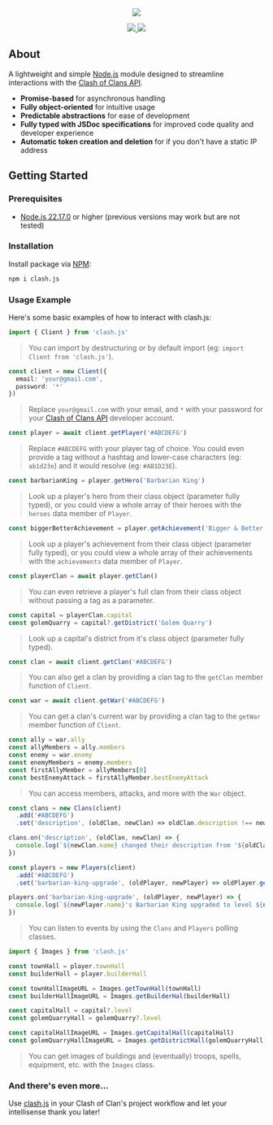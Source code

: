 <div align="center">
  <p>
    <img src=https://developer.clashofclans.com/front-bg-small.d355db.jpg />
  </p>
</div>

<div align="center">
  <a href=https://www.npmjs.com/package/clash.js>
    <img src=https://img.shields.io/npm/v/clash.js />
  </a>
  <a href=https://www.npmjs.com/package/clash.js>
    <img src=https://img.shields.io/npm/dt/clash.js />
  </a>
</div>

## About
A lightweight and simple [Node.js](https://nodejs.org/en) module designed to streamline interactions with the [Clash of Clans API](https://developer.clashofclans.com/#/).
- **Promise-based** for asynchronous handling
- **Fully object-oriented** for intuitive usage
- **Predictable abstractions** for ease of development
- **Fully typed with JSDoc specifications** for improved code quality and developer experience
- **Automatic token creation and deletion** for if you don't have a static IP address

## Getting Started

### Prerequisites
- [Node.js 22.17.0](https://nodejs.org/en) or higher (previous versions may work but are not tested)

### Installation
Install package via [NPM](https://www.npmjs.com/package/clash.js):

```sh
npm i clash.js
```

### Usage Example
Here's some basic examples of how to interact with clash.js:


```ts
import { Client } from 'clash.js'
```

> You can import by destructuring or by default import (eg: `import Client from 'clash.js'`).

```ts
const client = new Client({
  email: 'your@gmail.com',
  password: '*'
})
```

> Replace `your@gmail.com` with your email, and `*` with your password for your [Clash of Clans API](https://developer.clashofclans.com/#/) developer account.

```ts
const player = await client.getPlayer('#ABCDEFG')
```

> Replace `#ABCDEFG` with your player tag of choice. You could even provide a tag without a hashtag and lower-case characters (eg: `ab1d23e`) and it would resolve (eg: `#AB1D23E`).

```ts
const barbarianKing = player.getHero('Barbarian King')
```

> Look up a player's hero from their class object (parameter fully typed), or you could view a whole array of their heroes with the `heroes` data member of `Player`.

```ts
const biggerBetterAchievement = player.getAchievement('Bigger & Better')
```

> Look up a player's achievement from their class object (parameter fully typed), or you could view a whole array of their achievements with the `achievements` data member of `Player`.

```ts
const playerClan = await player.getClan()
```

> You can even retrieve a player's full clan from their class object without passing a tag as a parameter.

```ts
const capital = playerClan.capital
const golemQuarry = capital?.getDistrict('Golem Quarry')
```

> Look up a capital's district from it's class object (parameter fully typed).

```ts
const clan = await client.getClan('#ABCDEFG')
```

> You can also get a clan by providing a clan tag to the `getClan` member function of `Client`.

```ts
const war = await client.getWar('#ABCDEFG')
```

> You can get a clan's current war by providing a clan tag to the `getWar` member function of `Client`.

```ts
const ally = war.ally
const allyMembers = ally.members
const enemy = war.enemy
const enemyMembers = enemy.members
const firstAllyMember = allyMembers[0]
const bestEnemyAttack = firstAllyMember.bestEnemyAttack
```

> You can access members, attacks, and more with the `War` object.

```ts
const clans = new Clans(client)
  .add('#ABCDEFG')
  .set('description', (oldClan, newClan) => oldClan.description !== newClan.description)

clans.on('description', (oldClan, newClan) => {
  console.log(`${newClan.name} changed their description from '${oldClan.description}' to '${newClan.description}'`)
})

const players = new Players(client)
  .add('#ABCDEFG')
  .set('barbarian-king-upgrade', (oldPlayer, newPlayer) => oldPlayer.getHero('Barbarian King')?.level < newPlayer.getHero('Barbarian King')?.level )

players.on('barbarian-king-upgrade', (oldPlayer, newPlayer) => {
  console.log(`${newPlayer.name}'s Barbarian King upgraded to level ${newPlayer.getHero('Barbarian King')?.level}`)
})
```

> You can listen to events by using the `Clans` and `Players` polling classes.

```ts
import { Images } from 'clash.js'

const townHall = player.townHall
const builderHall = player.builderHall

const townHallImageURL = Images.getTownHall(townHall)
const builderHallImageURL = Images.getBuilderHal(builderHall)

const capitalHall = capital?.level
const golemQuarryHall = golemQuarry?.level

const capitalHallImageURL = Images.getCapitalHall(capitalHall)
const golemQuarryHallImageURL = Images.getDistrictHall(golemQuarryHall)
```

> You can get images of buildings and (eventually) troops, spells, equipment, etc. with the `Images` class.

### And there's even more...
Use [clash.js](https://www.npmjs.com/package/clash.js) in your Clash of Clan's project workflow and let your intellisense thank you later!
